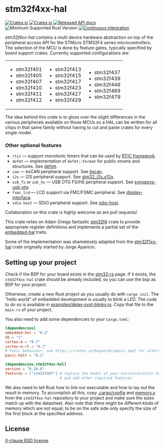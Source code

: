 stm32f4xx-hal
=============

[![Crates.io](https://img.shields.io/crates/d/stm32f4xx-hal.svg)](https://crates.io/crates/stm32f4xx-hal)
[![Crates.io](https://img.shields.io/crates/v/stm32f4xx-hal.svg)](https://crates.io/crates/stm32f4xx-hal)
[![Released API docs](https://docs.rs/stm32f4xx-hal/badge.svg)](https://docs.rs/stm32f4xx-hal)
![Minimum Supported Rust Version](https://img.shields.io/badge/rustc-1.60+-blue.svg)
[![Continuous integration](https://github.com/stm32-rs/stm32f4xx-hal/workflows/Continuous%20integration/badge.svg)](https://github.com/stm32-rs/stm32f4xx-hal)

_stm32f4xx-hal_ contains a multi device hardware abstraction on top of the
peripheral access API for the STMicro STM32F4 series microcontrollers. The
selection of the MCU is done by feature gates, typically specified by board
support crates. Currently supported configurations are:

<table>
<tr>
<td>

* stm32f401
* stm32f405
* stm32f407
* stm32f410
* stm32f411
* stm32f412
<td>

* stm32f413
* stm32f415
* stm32f417
* stm32f423
* stm32f427
* stm32f429
<td>

* stm32f437
* stm32f439
* stm32f446
* stm32f469
* stm32f479
</tr>
</table>

The idea behind this crate is to gloss over the slight differences in the
various peripherals available on those MCUs so a HAL can be written for all
chips in that same family without having to cut and paste crates for every
single model.

### Other optional features

* `rtic` — support monotonic timers that can be used by [RTIC framework](https://crates.io/crates/cortex-m-rtic).
* `defmt` — implementation of `defmt::Format` for public enums and structures. See [defmt](https://crates.io/crates/defmt).
* `can` — bxCAN peripheral support. See [bxcan](https://crates.io/crates/bxcan).
* `i2s` — I2S peripheral support. See [stm32_i2s_v12x](https://crates.io/crates/stm32_i2s_v12x).
* `usb_fs` or `usb_hs` — USB OTG FS/HS peripheral support. See [synopsys-usb-otg](https://crates.io/crates/synopsys-usb-otg).
* `fsmc_lcd` — LCD support via FMC/FSMC peripheral. See [display-interface](https://crates.io/crates/display-interface).
* `sdio-host` — SDIO peripheral support. See [sdio-host](https://crates.io/crates/sdio-host).

Collaboration on this crate is highly welcome as are pull requests!

This crate relies on Adam Greigs fantastic [stm32f4][] crate to provide
appropriate register definitions and implements a partial set of the
[embedded-hal][] traits.

Some of the implementation was shamelessly adapted from the [stm32f1xx-hal][]
crate originally started by Jorge Aparicio.

[stm32f4]: https://crates.io/crates/stm32f4
[stm32f1xx-hal]: https://github.com/stm32-rs/stm32f1xx-hal
[embedded-hal]: https://github.com/rust-embedded/embedded-hal

Setting up your project
-------

Check if the BSP for your board exists in the
[stm32-rs](https://github.com/stm32-rs) page.
If it exists, the `stm32f4xx-hal` crate should be already included, so you can
use the bsp as BSP for your project.

Otherwise, create a new Rust project as you usually do with `cargo init`. The
"hello world" of embedded development is usually to blink a LED. The code to do
so is available in [examples/delay-syst-blinky.rs](examples/delay-syst-blinky.rs).
Copy that file to the `main.rs` of your project.

You also need to add some dependencies to your `Cargo.toml`:

```toml
[dependencies]
embedded-hal = "0.2"
nb = "1"
cortex-m = "0.7"
cortex-m-rt = "0.7"
# Panic behaviour, see https://crates.io/keywords/panic-impl for alternatives
panic-halt = "0.2"

[dependencies.stm32f4xx-hal]
version = "0.16.0"
features = ["stm32f407"] # replace the model of your microcontroller here
                         # and add other required features
```

We also need to tell Rust how to link our executable and how to lay out the
result in memory. To accomplish all this, copy [.cargo/config](.cargo/config.toml)
and [memory.x](memory.x) from the `stm32f4xx-hal` repository to your project and make sure the sizes match up with the datasheet. Also note that there might be different kinds of memory which are not equal; to be on the safe side only specify the size of the first block at the specified address.

License
-------

[0-clause BSD license](LICENSE-0BSD.txt).
